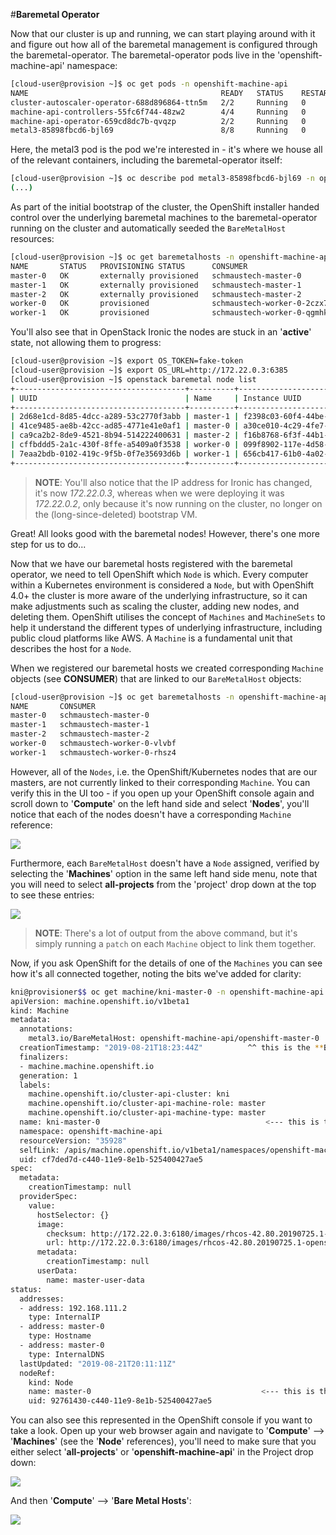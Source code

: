 #**Baremetal Operator**

Now that our cluster is up and running, we can start playing around with it and figure out how all of the baremetal management is configured through the baremetal-operator. The baremetal-operator pods live in the 'openshift-machine-api' namespace:

~~~bash
[cloud-user@provision ~]$ oc get pods -n openshift-machine-api
NAME                                           READY   STATUS    RESTARTS   AGE
cluster-autoscaler-operator-688d896864-ttn5m   2/2     Running   0          103m
machine-api-controllers-55fc6f744-48zw2        4/4     Running   0          111m
machine-api-operator-659cd8dc7b-qvqzp          2/2     Running   0          113m
metal3-85898fbcd6-bjl69                        8/8     Running   0          108m
~~~

Here, the metal3 pod is the pod we're interested in - it's where we house all of the relevant containers, including the baremetal-operator itself:

~~~bash
[cloud-user@provision ~]$ oc describe pod metal3-85898fbcd6-bjl69 -n openshift-machine-api
(...)
~~~

As part of the initial bootstrap of the cluster, the OpenShift installer handed control over the underlying baremetal machines to the baremetal-operator running on the cluster and automatically seeded the `BareMetalHost` resources:

~~~bash
[cloud-user@provision ~]$ oc get baremetalhosts -n openshift-machine-api
NAME       STATUS   PROVISIONING STATUS      CONSUMER                     BMC                     HARDWARE PROFILE   ONLINE   ERROR
master-0   OK       externally provisioned   schmaustech-master-0         ipmi://10.20.0.3:6202                      true     
master-1   OK       externally provisioned   schmaustech-master-1         ipmi://10.20.0.3:6201                      true     
master-2   OK       externally provisioned   schmaustech-master-2         ipmi://10.20.0.3:6205                      true     
worker-0   OK       provisioned              schmaustech-worker-0-2czx7   ipmi://10.20.0.3:6204   openstack          true     
worker-1   OK       provisioned              schmaustech-worker-0-qgmhk   ipmi://10.20.0.3:6200   openstack          true    
~~~

You'll also see that in OpenStack Ironic the nodes are stuck in an '**active**' state, not allowing them to progress:

~~~bash
[cloud-user@provision ~]$ export OS_TOKEN=fake-token
[cloud-user@provision ~]$ export OS_URL=http://172.22.0.3:6385
[cloud-user@provision ~]$ openstack baremetal node list
+--------------------------------------+----------+--------------------------------------+-------------+--------------------+-------------+
| UUID                                 | Name     | Instance UUID                        | Power State | Provisioning State | Maintenance |
+--------------------------------------+----------+--------------------------------------+-------------+--------------------+-------------+
| 2d68e1cd-8d85-4dcc-a289-53c2770f3abb | master-1 | f2398c03-60f4-44be-84cb-d03d22509345 | power on    | active             | False       |
| 41ce9485-ae8b-42cc-ad85-4771e41e0af1 | master-0 | a30ce010-4c29-4fe7-9eb1-2b4f70f9b618 | power on    | active             | False       |
| ca9ca2b2-8de9-4521-8b94-514222400631 | master-2 | f16b8768-6f3f-44b1-8135-7b159984e44d | power on    | active             | False       |
| cffbddd5-2a1c-430f-8ffe-a5409a0f3538 | worker-0 | 099f8902-117e-4d58-8e67-7b8e700582e6 | power on    | active             | False       |
| 7eaa2bdb-0102-419c-9f5b-0f7e35693d6b | worker-1 | 656cb417-61b0-4a02-b4f5-393726536002 | power on    | active             | False       |
+--------------------------------------+----------+--------------------------------------+-------------+--------------------+-------------+

~~~

> **NOTE**: You'll also notice that the IP address for Ironic has changed, it's now *172.22.0.3*, whereas when we were deploying it was *172.22.0.2*, only because it's now running on the cluster, no longer on the (long-since-deleted) bootstrap VM.

Great! All looks good with the baremetal nodes! However, there's one more step for us to do...

Now that we have our baremetal hosts registered with the baremetal operator, we need to tell OpenShift which `Node` is which. Every computer within a Kubernetes environment is considered a `Node`, but with OpenShift 4.0+ the cluster is more aware of the underlying infrastructure, so it can make adjustments such as scaling the cluster, adding new nodes, and deleting them. OpenShift utilises the concept of `Machines` and `MachineSets` to help it understand the different types of underlying infrastructure, including public cloud platforms like AWS. A `Machine` is a fundamental unit that describes the host for a `Node`.

When we registered our baremetal hosts we created corresponding `Machine` objects (see **CONSUMER**) that are linked to our `BareMetalHost` objects:

~~~bash
[cloud-user@provision ~]$ oc get baremetalhosts -n openshift-machine-api -o=custom-columns=NAME:.metadata.name,CONSUMER:.spec.consumerRef.name
NAME       CONSUMER
master-0   schmaustech-master-0
master-1   schmaustech-master-1
master-2   schmaustech-master-2
worker-0   schmaustech-worker-0-vlvbf
worker-1   schmaustech-worker-0-rhsz4
~~~ 

However, all of the `Nodes`, i.e. the OpenShift/Kubernetes nodes that are our masters, are not currently linked to their corresponding `Machine`. You can verify this in the UI too - if you open up your OpenShift console again and scroll down to '**Compute**' on the left hand side and select '**Nodes**', you'll notice that each of the nodes doesn't have a corresponding `Machine` reference:

<img src="img/no-machine.png"/>

Furthermore, each `BareMetalHost` doesn't have a `Node` assigned, verified by selecting the '**Machines**' option in the same left hand side menu, note that you will need to select **all-projects** from the 'project' drop down at the top to see these entries:

<img src="img/no-node.png"/>

> **NOTE**: There's a lot of output from the above command, but it's simply running a `patch` on each `Machine` object to link them together.

Now, if you ask OpenShift for the details of one of the `Machines` you can see how it's all connected together, noting the bits we've added for clarity:

~~~bash
kni@provisioner$$ oc get machine/kni-master-0 -n openshift-machine-api -o yaml
apiVersion: machine.openshift.io/v1beta1
kind: Machine
metadata:
  annotations:
    metal3.io/BareMetalHost: openshift-machine-api/openshift-master-0
  creationTimestamp: "2019-08-21T18:23:44Z"          ^^ this is the **BareMetalHost**
  finalizers:
  - machine.machine.openshift.io
  generation: 1
  labels:
    machine.openshift.io/cluster-api-cluster: kni
    machine.openshift.io/cluster-api-machine-role: master
    machine.openshift.io/cluster-api-machine-type: master
  name: kni-master-0                                     <--- this is the **machine**
  namespace: openshift-machine-api
  resourceVersion: "35928"
  selfLink: /apis/machine.openshift.io/v1beta1/namespaces/openshift-machine-api/machines/kni-master-0
  uid: cf7ded7d-c440-11e9-8e1b-525400427ae5
spec:
  metadata:
    creationTimestamp: null
  providerSpec:
    value:
      hostSelector: {}
      image:
        checksum: http://172.22.0.3:6180/images/rhcos-42.80.20190725.1-openstack.qcow2/rhcos-42.80.20190725.1-compressed.qcow2.md5sum
        url: http://172.22.0.3:6180/images/rhcos-42.80.20190725.1-openstack.qcow2/rhcos-42.80.20190725.1-compressed.qcow2
      metadata:
        creationTimestamp: null
      userData:
        name: master-user-data
status:
  addresses:
  - address: 192.168.111.2
    type: InternalIP
  - address: master-0
    type: Hostname
  - address: master-0
    type: InternalDNS
  lastUpdated: "2019-08-21T20:11:11Z"
  nodeRef:
    kind: Node
    name: master-0                                      <--- this is the **node**
    uid: 92761430-c440-11e9-8e1b-525400427ae5
~~~

You can also see this represented in the OpenShift console if you want to take a look. Open up your web browser again and navigate to '**Compute**' --> '**Machines**' (see the '**Node**' references), you'll need to make sure that you either select '**all-projects**' or '**openshift-machine-api**' in the Project drop down:

<img src="img/console-machines.png"/>

And then '**Compute**' --> '**Bare Metal Hosts**':

<img src="img/console-baremetal.png"/>
